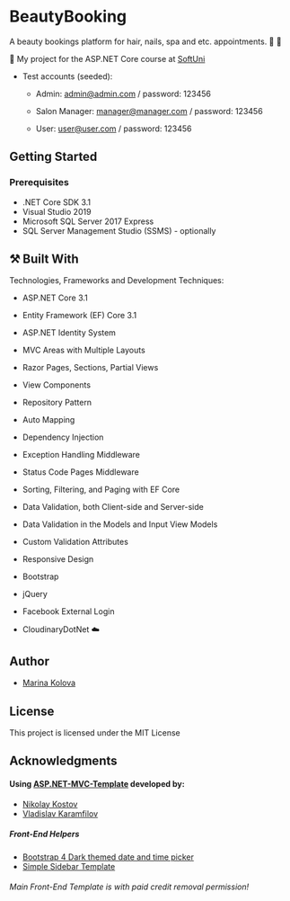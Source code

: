 # BeautyBooking

A beauty bookings platform for hair, nails, spa and etc. appointments.  :calendar: :nail_care:

:dart:  My project for the ASP.NET Core course at [SoftUni](https://softuni.bg/) 

- Test accounts (seeded):

  - Admin: admin@admin.com / password: 123456
  
  - Salon Manager: manager@manager.com / password: 123456
  
  - User: user@user.com / password: 123456

## Getting Started

### Prerequisites

- .NET Core SDK 3.1
- Visual Studio 2019
- Microsoft SQL Server 2017 Express
- SQL Server Management Studio (SSMS) - optionally

## :hammer_and_pick: Built With

Technologies, Frameworks and Development Techniques:

- ASP.NET Core 3.1
- Entity Framework (EF) Core 3.1

- ASP.NET Identity System
- MVC Areas with Multiple Layouts
- Razor Pages, Sections, Partial Views
- View Components

- Repository Pattern
- Auto Мapping
- Dependency Injection
- Exception Handling Middleware
- Status Code Pages Middleware

- Sorting, Filtering, and Paging with EF Core
- Data Validation, both Client-side and Server-side
- Data Validation in the Models and Input View Models
- Custom Validation Attributes

- Responsive Design
- Bootstrap
- jQuery

- Facebook External Login
- CloudinaryDotNet :cloud:

## Author

- [Marina Kolova](https://github.com/marinakolova)

## License

This project is licensed under the MIT License

## Acknowledgments

#### Using [ASP.NET-MVC-Template](https://github.com/NikolayIT/ASP.NET-MVC-Template) developed by:
- [Nikolay Kostov](https://github.com/NikolayIT)
- [Vladislav Karamfilov](https://github.com/vladislav-karamfilov)

##### Front-End Helpers
 - [Bootstrap 4 Dark themed date and time picker](https://bbbootstrap.com/snippets/dark-themed-date-and-time-picker-76906698)
 - [Simple Sidebar Template](https://startbootstrap.com/templates/simple-sidebar/)

###### Main Front-End Template is with paid credit removal permission!
